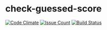 # check-guessed-score

[![Code Climate](https://codeclimate.com/github/maximtop/check-guessed-score/badges/gpa.svg)](https://codeclimate.com/github/maximtop/check-guessed-score)
[![Issue Count](https://codeclimate.com/github/maximtop/check-guessed-score/badges/issue_count.svg)](https://codeclimate.com/github/maximtop/check-guessed-score)
[![Build Status](https://travis-ci.org/maximtop/check-guessed-score.svg?branch=master)](https://travis-ci.org/maximtop/check-guessed-score)
